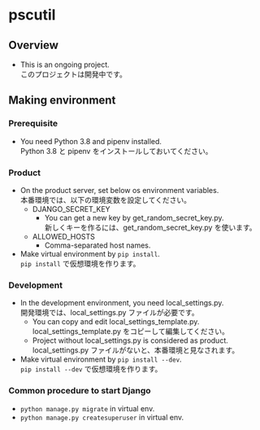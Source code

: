 # pscutil

## Overview

- This is an ongoing project.  
このプロジェクトは開発中です。

## Making environment

### Prerequisite

- You need Python 3.8 and pipenv installed.  
Python 3.8 と pipenv をインストールしておいてください。

### Product

- On the product server, set below os environment variables.  
本番環境では、以下の環境変数を設定してください。
    - DJANGO_SECRET_KEY
        - You can get a new key by get_random_secret_key.py.  
        新しくキーを作るには、get_random_secret_key.py を使います。
    - ALLOWED_HOSTS
        - Comma-separated host names.
- Make virtual environment by `pip install`.  
`pip install` で仮想環境を作ります。

### Development

- In the development environment, you need local_settings.py.  
開発環境では、local_settings.py ファイルが必要です。
    - You can copy and edit local_settings_template.py.  
    local_settings_template.py をコピーして編集してください。
    - Project without local_settings.py is considered as product.  
    local_settings.py ファイルがないと、本番環境と見なされます。
- Make virtual environment by `pip install --dev`.  
`pip install --dev` で仮想環境を作ります。

### Common procedure to start Django

- `python manage.py migrate` in virtual env.
- `python manage.py createsuperuser` in virtual env.

